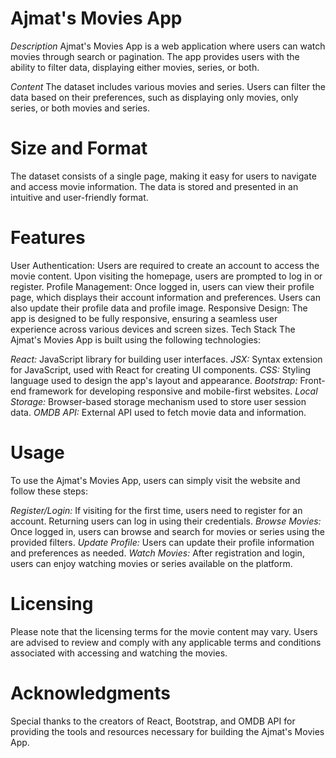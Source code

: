 # Ajmat's Movies App

_Description_
Ajmat's Movies App is a web application where users can watch movies through search or pagination. The app provides users with the ability to filter data, displaying either movies, series, or both.

_Content_
The dataset includes various movies and series. Users can filter the data based on their preferences, such as displaying only movies, only series, or both movies and series.

# Size and Format

The dataset consists of a single page, making it easy for users to navigate and access movie information. The data is stored and presented in an intuitive and user-friendly format.

# Features

User Authentication: Users are required to create an account to access the movie content. Upon visiting the homepage, users are prompted to log in or register.
Profile Management: Once logged in, users can view their profile page, which displays their account information and preferences. Users can also update their profile data and profile image.
Responsive Design: The app is designed to be fully responsive, ensuring a seamless user experience across various devices and screen sizes.
Tech Stack
The Ajmat's Movies App is built using the following technologies:

_React:_ JavaScript library for building user interfaces.
_JSX:_ Syntax extension for JavaScript, used with React for creating UI components.
_CSS:_ Styling language used to design the app's layout and appearance.
_Bootstrap:_ Front-end framework for developing responsive and mobile-first websites.
_Local Storage:_ Browser-based storage mechanism used to store user session data.
_OMDB API:_ External API used to fetch movie data and information.

# Usage

To use the Ajmat's Movies App, users can simply visit the website and follow these steps:

_Register/Login:_ If visiting for the first time, users need to register for an account. Returning users can log in using their credentials.
_Browse Movies:_ Once logged in, users can browse and search for movies or series using the provided filters.
_Update Profile:_ Users can update their profile information and preferences as needed.
_Watch Movies:_ After registration and login, users can enjoy watching movies or series available on the platform.

# Licensing

Please note that the licensing terms for the movie content may vary. Users are advised to review and comply with any applicable terms and conditions associated with accessing and watching the movies.

# Acknowledgments

Special thanks to the creators of React, Bootstrap, and OMDB API for providing the tools and resources necessary for building the Ajmat's Movies App.
